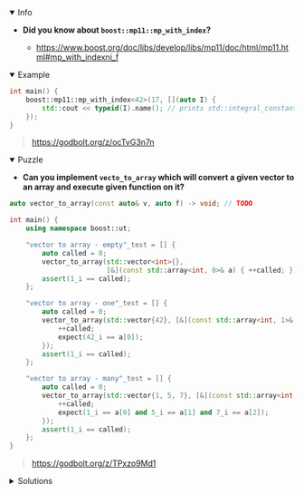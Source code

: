 <details open><summary>Info</summary><p>

* **Did you know about `boost::mp11::mp_with_index`?**

  * https://www.boost.org/doc/libs/develop/libs/mp11/doc/html/mp11.html#mp_with_indexni_f

</p></details><details open><summary>Example</summary><p>

```cpp
int main() {
    boost::mp11::mp_with_index<42>(17, [](auto I) {
        std::cout << typeid(I).name(); // prints std::integral_constant<int, 17>
    });
}
```

> https://godbolt.org/z/ocTvG3n7n

</p></details><details open><summary>Puzzle</summary><p>

* **Can you implement `vecto_to_array` which will convert a given vector to an array and execute given function on it?**

```cpp
auto vector_to_array(const auto& v, auto f) -> void; // TODO

int main() {
    using namespace boost::ut;

    "vector to array - empty"_test = [] {
        auto called = 0;
        vector_to_array(std::vector<int>{},
                        [&](const std::array<int, 0>& a) { ++called; });
        assert(1_i == called);
    };

    "vector to array - one"_test = [] {
        auto called = 0;
        vector_to_array(std::vector{42}, [&](const std::array<int, 1>& a) {
            ++called;
            expect(42_i == a[0]);
        });
        assert(1_i == called);
    };

    "vector to array - many"_test = [] {
        auto called = 0;
        vector_to_array(std::vector{1, 5, 7}, [&](const std::array<int, 3>& a) {
            ++called;
            expect(1_i == a[0] and 5_i == a[1] and 7_i == a[2]);
        });
        assert(1_i == called);
    };
}
```

> https://godbolt.org/z/TPxzo9Md1

</p></details><details><summary>Solutions</summary><p>
